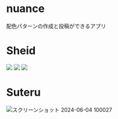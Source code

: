 # nuance

配色パターンの作成と投稿ができるアプリ

# Sheid
<img src="https://camo.qiitausercontent.com/bcf49ae8022c5a0daac35137ec95921f82ea2bf7/68747470733a2f2f696d672e736869656c64732e696f2f62616467652f2d416e64726f696425323053747564696f2d4134433633392e7376673f6c6f676f3d616e64726f6964267374796c653d666f722d7468652d6261646765">
<img src="https://img.shields.io/badge/-Flutter-02569B.svg?logo=flutter&style=plastic">
<img src="https://img.shields.io/badge/-Figma-F24E1E.svg?logo=figma&style=plastic">

# Suteru
![スクリーンショット 2024-06-04 100027](https://github.com/katoYume/nuance/assets/169518538/77174d65-2035-482e-801e-ff0ced05ac0b)


